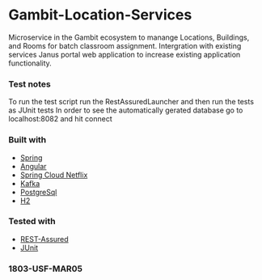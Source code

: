# Gambit-Location-Services
Microservice in the Gambit ecosystem to manange Locations, Buildings, and Rooms for batch classroom assignment.
Intergration with existing services Janus portal web application to increase existing application functionality.

### Test notes
To run the test script run the RestAssuredLauncher and then run the tests as JUnit tests
In order to see the automatically gerated database go to localhost:8082 and hit connect

### Built with
* [Spring](https://spring.io/)
* [Angular](https://angular.io/)
* [Spring Cloud Netflix](https://cloud.spring.io/spring-cloud-netflix/)
* [Kafka](https://kafka.apache.org/)
* [PostgreSql](https://www.postgresql.org/)
* [H2](http://h2database.com/html/main.html)

### Tested with
* [REST-Assured](http://rest-assured.io/)
* [JUnit](https://junit.org/junit5/)

### 1803-USF-MAR05
